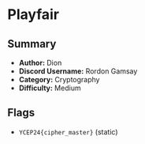 # Playfair

## Summary
- **Author:** Dion
- **Discord Username:** Rordon Gamsay
- **Category:** Cryptography
- **Difficulty:** Medium

## Flags
- `YCEP24{cipher_master}` (static)
